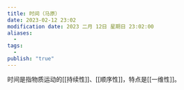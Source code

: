 ```yaml
---
title: 时间（马原）
date: 2023-02-12 23:02
modification date: 2023 二月 12日 星期日 23:02:00
aliases:
  - 
tags:
  - 
publish: "true"
---
```


时间是指物质运动的[[持续性]]、[[顺序性]]，特点是[[一维性]]。